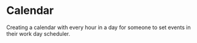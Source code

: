 # Calendar

Creating a calendar with every hour in a day for someone to set events in their work day scheduler.